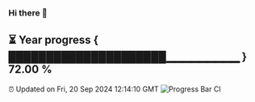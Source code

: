 ### Hi there 👋
⏳ Year progress { █████████████████████▁▁▁▁▁▁▁▁▁ } 72.00 %
---
⏰ Updated on Fri, 20 Sep 2024 12:14:10 GMT
![Progress Bar CI](https://github.com/Moyi321/Moyi321/workflows/Progress%20Bar%20CI/badge.svg)
